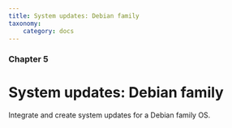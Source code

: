 ```yaml
---
title: System updates: Debian family
taxonomy:
    category: docs
---
```


### Chapter 5

# System updates: Debian family

Integrate and create system updates for a Debian family OS.
